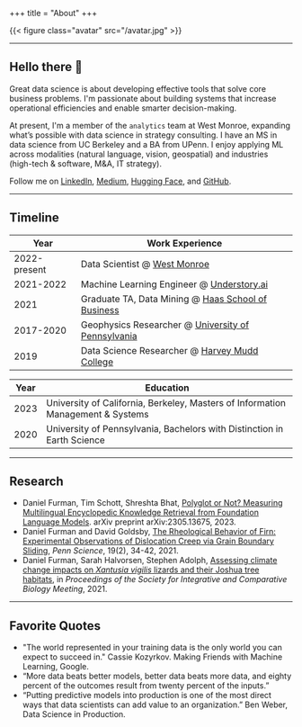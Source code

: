 +++
title = "About"
+++

{{< figure class="avatar" src="/avatar.jpg" >}}

---

## Hello there 👋

Great data science is about developing effective tools that solve core business problems. I'm passionate about building systems that increase operational efficiencies and enable smarter decision-making. 

At present, I'm a member of the `analytics` team at West Monroe, expanding what’s possible with data science in strategy consulting. I have an MS in data science from UC Berkeley and a BA from UPenn. I enjoy applying ML across modalities (natural language, vision, geospatial) and industries (high-tech & software, M&A, IT strategy).

Follow me on <a href="https://www.linkedin.com/in/daniel-ryan-furman/" target="_blank" rel="noopener noreferrer">LinkedIn</a>, <a href="https://medium.com/@daniel_furman" target="_blank" rel="noopener noreferrer">Medium</a>, <a href="https://huggingface.co/dfurman" target="_blank" rel="noopener noreferrer">Hugging Face</a>, and <a href="https://github.com/daniel-furman" target="_blank" rel="noopener noreferrer">GitHub</a>.

---

## Timeline

Year | Work Experience
-----|-------
2022-present | Data Scientist @ <a href="https://www.westmonroe.com/services/digital/analytics-artificial-intelligence" target="_blank" rel="noopener noreferrer">West Monroe</a>
2021-2022 | Machine Learning Engineer @ <a href="https://www.understory.ai" target="_blank" rel="noopener noreferrer">Understory.ai</a>
2021 | Graduate TA, Data Mining @ <a href="https://daniel-furman.github.io/research-outputs/Syllabus_MBA247.pdf" target="_blank" rel="noopener noreferrer">Haas School of Business</a>
2017-2020 | Geophysics Researcher @ <a href="https://web.sas.upenn.edu/dgoldsby/" target="_blank" rel="noopener noreferrer">University of Pennsylvania</a>
2019 | Data Science Researcher @ <a href="https://www.nsf.gov/awardsearch/showAward?AWD_ID=1757952" target="_blank" rel="noopener noreferrer">Harvey Mudd College</a>

Year | Education
-----|-------
2023 | University of California, Berkeley, Masters of Information Management & Systems
2020 | University of Pennsylvania, Bachelors with Distinction in Earth Science

---

## Research

* Daniel Furman, Tim Schott, Shreshta Bhat, [Polyglot or Not? Measuring Multilingual Encyclopedic Knowledge Retrieval from Foundation Language Models](https://arxiv.org/abs/2305.13675). arXiv preprint arXiv:2305.13675, 2023. 
* Daniel Furman and David Goldsby, [The Rheological Behavior of Firn: Experimental Observations of Dislocation Creep via Grain Boundary Sliding](https://daniel-furman.github.io//research-outputs/Furman-and-Goldsby-2021.pdf), *Penn Science*, 19(2), 34-42, 2021.
* Daniel Furman, Sarah Halvorsen, Stephen Adolph, [Assessing climate change impacts on *Xantusia vigilis* lizards and their Joshua tree habitats](https://daniel-furman.github.io//research-outputs/SICB-poster-final.jpg), in *Proceedings of the Society for Integrative and Comparative Biology Meeting*, 2021. 

---

## Favorite Quotes

* "The world represented in your training data is the only world you can expect to succeed in." Cassie Kozyrkov. Making Friends with Machine Learning, Google.
* “More data beats better models, better data beats more data, and eighty percent of the outcomes result from twenty percent of the inputs.”
* “Putting predictive models into production is one of the most direct ways that data scientists can add value to an organization.” Ben Weber, Data Science in Production.
